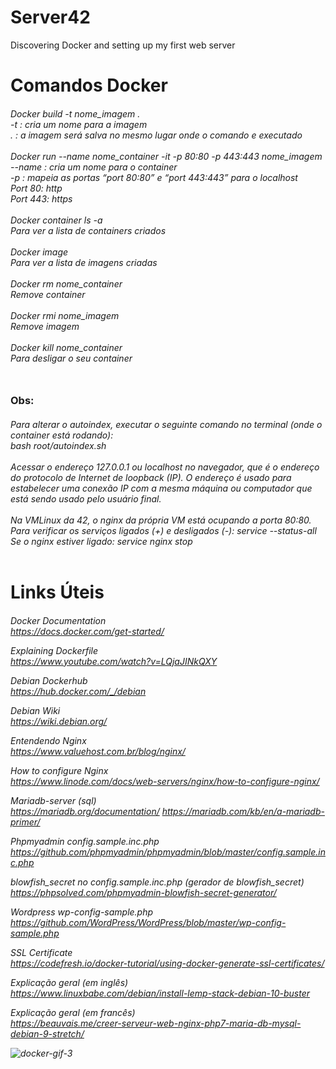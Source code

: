 # Server42
Discovering Docker and setting up my first web server

<h1>Comandos Docker

<h6>Docker build -t nome_imagem .<br>
-t : cria um nome para a imagem<br>
. : a imagem será salva no mesmo lugar onde o comando e executado<br>
<br>
Docker run --name nome_container -it -p 80:80 -p 443:443 nome_imagem<br>
--name : cria um nome para o container<br>
-p : mapeia as portas “port 80:80” e “port 443:443” para o localhost<br>
Port 80: http<br>
Port 443: https<br>
<br>
Docker container ls -a<br>
Para ver a lista de containers criados<br>
<br>
Docker image<br>
Para ver a lista de imagens criadas<br>
<br>
Docker rm nome_container<br>
Remove container<br>
<br>
Docker rmi nome_imagem<br>
Remove imagem<br>
<br>
Docker kill nome_container<br>
Para desligar o seu container<br>
<br>
<h3>Obs:<br>
<h6> 
Para alterar o autoindex, executar o seguinte comando no terminal (onde o container está rodando):<br>
bash root/autoindex.sh<br>
<br>
Acessar o endereço 127.0.0.1 ou localhost no navegador, que é o endereço do protocolo de Internet de loopback (IP). O endereço é usado para estabelecer uma conexão IP com a mesma máquina ou computador que está sendo usado pelo usuário final.<br>
<br>
Na VMLinux da 42, o nginx da própria VM está ocupando a porta 80:80.<br>
Para verificar os serviços ligados (+) e desligados (-): service --status-all<br>
Se o nginx estiver ligado: service nginx stop<br>
<br>
<h1>Links Úteis

<h6> 

Docker Documentation<br>
 <a>https://docs.docker.com/get-started/

Explaining Dockerfile<br>
<a>https://www.youtube.com/watch?v=LQjaJINkQXY

Debian Dockerhub<br>
<a>https://hub.docker.com/_/debian

Debian Wiki<br>
<a>https://wiki.debian.org/

Entendendo Nginx<br>
<a>https://www.valuehost.com.br/blog/nginx/

How to configure Nginx<br>
<a>https://www.linode.com/docs/web-servers/nginx/how-to-configure-nginx/

Mariadb-server (sql)<br>
<a>https://mariadb.org/documentation/
<a>https://mariadb.com/kb/en/a-mariadb-primer/

Phpmyadmin config.sample.inc.php<br>
<a>https://github.com/phpmyadmin/phpmyadmin/blob/master/config.sample.inc.php

blowfish_secret no config.sample.inc.php (gerador de blowfish_secret)<br>
<a>https://phpsolved.com/phpmyadmin-blowfish-secret-generator/

Wordpress wp-config-sample.php<br>
<a>https://github.com/WordPress/WordPress/blob/master/wp-config-sample.php

SSL Certificate<br>
<a>https://codefresh.io/docker-tutorial/using-docker-generate-ssl-certificates/
 
Explicação geral (em inglês)<br>
<a>https://www.linuxbabe.com/debian/install-lemp-stack-debian-10-buster

Explicação geral (em francês)<br>
<a>https://beauvais.me/creer-serveur-web-nginx-php7-maria-db-mysql-debian-9-stretch/

![docker-gif-3](https://user-images.githubusercontent.com/59845902/80297303-46a03e00-8758-11ea-93c6-805c0d36066b.gif)
